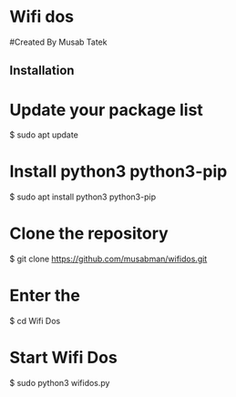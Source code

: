 # Wifi dos
#Created By Musab Tatek

## Installation
# Update your package list
$ sudo apt update

# Install python3 python3-pip
$ sudo apt install python3 python3-pip

# Clone the repository
$ git clone https://github.com/musabman/wifidos.git

# Enter the 
$ cd Wifi Dos

# Start Wifi Dos
$ sudo python3 wifidos.py

